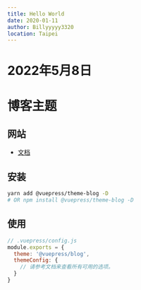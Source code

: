 ```yaml
---
title: Hello World
date: 2020-01-11
author: Billyyyyy3320
location: Taipei  
---
```

# 2022年5月8日
# 博客主题

## 网站

- [文档](https://vuepress-theme-blog.billyyyyy3320.com/)

## 安装

```bash
yarn add @vuepress/theme-blog -D
# OR npm install @vuepress/theme-blog -D
```

## 使用

```js
// .vuepress/config.js
module.exports = {
  theme: '@vuepress/blog',
  themeConfig: {
    // 请参考文档来查看所有可用的选项。
  }
}
```